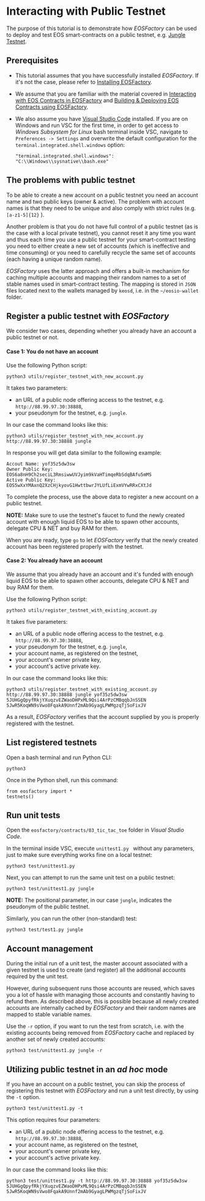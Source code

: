# Interacting with Public Testnet

The purpose of this tutorial is to demonstrate how *EOSFactory* can be used to deploy and test EOS smart-contracts on a public testnet, e.g. [Jungle Testnet](http://dev.cryptolions.io/).

## Prerequisites

- This tutorial assumes that you have successfully installed *EOSFactory*. If it's not the case, please refer to [Installing EOSFactory](01.InstallingEOSFactory.html).

- We assume that you are familiar with the material covered in [Interacting with EOS Contracts in EOSFactory](02.InteractingWithEOSContractsInEOSFactory.html) and [Building & Deploying EOS Contracts using EOSFactory](03.BuildingAndDeployingEOSContractsInEOSFactory.html).

- We also assume you have [Visual Studio Code](https://code.visualstudio.com/) installed. If you are on Windows and run VSC for the first time, in order to get access to *Windows Subsystem for Linux* bash terminal inside VSC, navigate to `Preferences -> Settings` and overwrite the default configuration for the `terminal.integrated.shell.windows` option:

  ```
  "terminal.integrated.shell.windows": "C:\\Windows\\sysnative\\bash.exe"
  ```


## The problems with public testnet

To be able to create a new account on a public testnet you need an account name and two public keys (owner & active). The problem with account names is that they need to be unique and also comply with strict rules (e.g. `[a-z1-5]{12}` ).

Another problem is that you do not have full control of a public testnet (as is the case with a local private testnet), you cannot reset it any time you want and thus each time you use a public testnet for your smart-contract testing you need to either create a new set of accounts (which is ineffective and time consuming) or you need to carefully recycle the same set of accounts (each having a unique random name).

*EOSFactory* uses the latter approach and offers a built-in mechanism for caching multiple accounts and mapping their random names to a set of stable names used in smart-contract testing. The mapping is stored in `JSON` files located next to the wallets managed by `keosd`, i.e. in the `~/eosio-wallet` folder.

## Register a public testnet with *EOSFactory* 

We consider two cases, depending whether you already have an account a public testnet or not.

#### Case 1: You do not have an account

Use the following Python script:

```
python3 utils/register_testnet_with_new_account.py
```

It takes two parameters:

- an URL of a public node offering access to the testnet, e.g. `http://88.99.97.30:38888`,
- your pseudonym for the testnet, e.g. `jungle`.

In our case the command looks like this:

```
python3 utils/register_testnet_with_new_account.py http://88.99.97.30:38888 jungle
```

In response you will get data similar to the following example:

```
Accout Name: yof35z5dw3sw
Owner Public Key: EOS6a8nH9Ch2seciL3RmsiwwUVJyim9kVaHTimqeRbSdqBAfu5mMS
Active Public Key: EOS5wXxYMAxnQ2XzCHjkyovG1HwttbwrJYLUfLiExmVYwRRxCXtJd
```

To complete the process, use the above data to register a new account on a public testnet.

**NOTE:** Make sure to use the testnet's faucet to fund the newly created account with enough liquid EOS to be able to spawn other accounts, delegate CPU & NET and buy RAM for them.

When you are ready, type `go` to let *EOSFactory* verify that the newly created account has been registered properly with the testnet.

#### Case 2: You already have an account

We assume that you already have an account and it's funded with enough liquid EOS to be able to spawn other accounts, delegate CPU & NET and buy RAM for them.

Use the following Python script:

```
python3 utils/register_testnet_with_existing_account.py
```

It takes five parameters:

- an URL of a public node offering access to the testnet, e.g. `http://88.99.97.30:38888`,
- your pseudonym for the testnet, e.g. `jungle`,
- your account name, as registered on the testnet,
- your account's owner private key,
- your account's active private key.

In our case the command looks like this:

```
python3 utils/register_testnet_with_existing_account.py http://88.99.97.30:38888 jungle yof35z5dw3sw 5JUHGgQpyfRkjYXuqzvEZWaoDHPxML9Qsi4ArPzCMBqqbJnSSEN 5JwR5KoqWN9sVwo8FqakA9Unnf2mAb9GyagLPWMgzqTjSoFixJV
```

As a result, *EOSFactory* verifies that the account supplied by you is properly registered with the testnet.

## List registered testnets

Open a bash terminal and run Python CLI:

```
python3
```

Once in the Python shell, run this command:

```
from eosfactory import *
testnets()
```

## Run unit tests

Open the `eosfactory/contracts/03_tic_tac_toe` folder in *Visual Studio Code*.

In the terminal inside VSC, execute `unittest1.py ` without any parameters, just to make sure everything works fine on a local testnet:

```
python3 test/unittest1.py
```

Next, you can attempt to run the same unit test on a public testnet:

```
python3 test/unittest1.py jungle
```

**NOTE:** The positional parameter, in our case `jungle`, indicates the pseudonym of the public testnet.

Similarly, you can run the other (non-standard) test:

```
python3 test/test1.py jungle
```

## Account management

During the initial run of a unit test, the master account associated with a given testnet is used to create (and register) all the additional accounts required by the unit test.

However, during subsequent runs those accounts are reused, which saves you a lot of hassle with managing those accounts and constantly having to refund them. As described above, this is possible because all newly created accounts are internally cached by *EOSFactory* and their random names are mapped to stable variable names.

Use the `-r` option, if you want to run the test from scratch, i.e. with the existing accounts being removed from *EOSFactory* cache and replaced by another set of newly created accounts:

```
python3 test/unittest1.py jungle -r
```

## Utilizing public testnet in an *ad hoc* mode

If you have an account on a public testnet, you can skip the process of registering this testnet with *EOSFactory* and run a unit test directly, by using the `-t` option.

```
python3 test/unittest1.py -t
```

This option requires four parameters:

- an URL of a public node offering access to the testnet, e.g. `http://88.99.97.30:38888`,
- your account name, as registered on the testnet,
- your account's owner private key,
- your account's active private key.

In our case the command looks like this:

```
python3 test/unittest1.py -t http://88.99.97.30:38888 yof35z5dw3sw 5JUHGgQpyfRkjYXuqzvEZWaoDHPxML9Qsi4ArPzCMBqqbJnSSEN 5JwR5KoqWN9sVwo8FqakA9Unnf2mAb9GyagLPWMgzqTjSoFixJV
```

